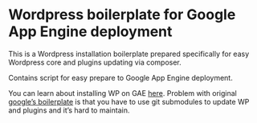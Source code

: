 
Wordpress boilerplate for Google App Engine deployment
======================================================

This is a Wordpress installation boilerplate prepared specifically for easy 
Wordpress core and plugins updating via composer.

Contains script for easy prepare to Google App Engine deployment.

You can learn about installing WP on GAE [here](https://googlecloudplatform.github.io/appengine-php-wordpress-starter-project/).
Problem with original [google’s boilerplate](https://github.com/GoogleCloudPlatform/appengine-php-wordpress-starter-project) is that you have to use git submodules to update WP and plugins and it’s hard to maintain.



